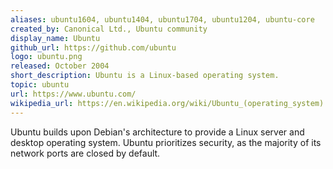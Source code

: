 ```yaml
---
aliases: ubuntu1604, ubuntu1404, ubuntu1704, ubuntu1204, ubuntu-core
created_by: Canonical Ltd., Ubuntu community
display_name: Ubuntu
github_url: https://github.com/ubuntu
logo: ubuntu.png
released: October 2004
short_description: Ubuntu is a Linux-based operating system.
topic: ubuntu
url: https://www.ubuntu.com/
wikipedia_url: https://en.wikipedia.org/wiki/Ubuntu_(operating_system)
---
```

Ubuntu builds upon Debian's architecture to provide a Linux server and desktop operating system. Ubuntu prioritizes security, as the majority of its network ports are closed by default.
